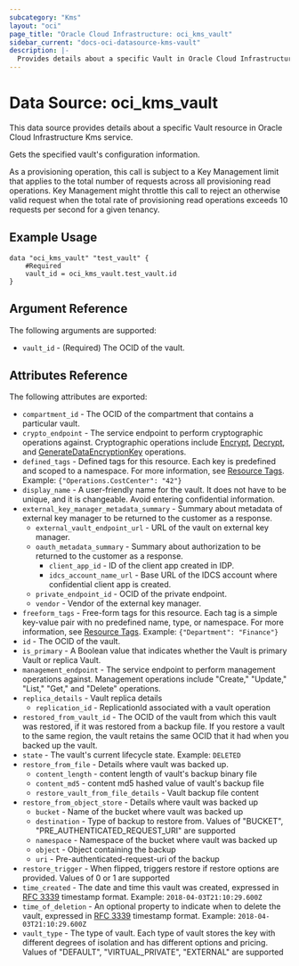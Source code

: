 ```yaml
---
subcategory: "Kms"
layout: "oci"
page_title: "Oracle Cloud Infrastructure: oci_kms_vault"
sidebar_current: "docs-oci-datasource-kms-vault"
description: |-
  Provides details about a specific Vault in Oracle Cloud Infrastructure Kms service
---
```


# Data Source: oci_kms_vault
This data source provides details about a specific Vault resource in Oracle Cloud Infrastructure Kms service.

Gets the specified vault's configuration information.

As a provisioning operation, this call is subject to a Key Management limit that applies to
the total number of requests across all provisioning read operations. Key Management might
throttle this call to reject an otherwise valid request when the total rate of provisioning
read operations exceeds 10 requests per second for a given tenancy.


## Example Usage

```hcl
data "oci_kms_vault" "test_vault" {
	#Required
	vault_id = oci_kms_vault.test_vault.id
}
```

## Argument Reference

The following arguments are supported:

* `vault_id` - (Required) The OCID of the vault.


## Attributes Reference

The following attributes are exported:

* `compartment_id` - The OCID of the compartment that contains a particular vault.
* `crypto_endpoint` - The service endpoint to perform cryptographic operations against. Cryptographic operations include [Encrypt](https://docs.cloud.oracle.com/iaas/api/#/en/key/latest/EncryptedData/Encrypt), [Decrypt](https://docs.cloud.oracle.com/iaas/api/#/en/key/latest/DecryptedData/Decrypt), and [GenerateDataEncryptionKey](https://docs.cloud.oracle.com/iaas/api/#/en/key/latest/GeneratedKey/GenerateDataEncryptionKey) operations. 
* `defined_tags` - Defined tags for this resource. Each key is predefined and scoped to a namespace. For more information, see [Resource Tags](https://docs.cloud.oracle.com/iaas/Content/General/Concepts/resourcetags.htm). Example: `{"Operations.CostCenter": "42"}` 
* `display_name` - A user-friendly name for the vault. It does not have to be unique, and it is changeable. Avoid entering confidential information. 
* `external_key_manager_metadata_summary` - Summary about metadata of external key manager to be returned to the customer as a response.
	* `external_vault_endpoint_url` - URL of the vault on external key manager.
	* `oauth_metadata_summary` - Summary about authorization to be returned to the customer as a response.
		* `client_app_id` - ID of the client app created in IDP.
		* `idcs_account_name_url` - Base URL of the IDCS account where confidential client app is created.
	* `private_endpoint_id` - OCID of the private endpoint.
	* `vendor` - Vendor of the external key manager.
* `freeform_tags` - Free-form tags for this resource. Each tag is a simple key-value pair with no predefined name, type, or namespace. For more information, see [Resource Tags](https://docs.cloud.oracle.com/iaas/Content/General/Concepts/resourcetags.htm). Example: `{"Department": "Finance"}` 
* `id` - The OCID of the vault.
* `is_primary` - A Boolean value that indicates whether the Vault is primary Vault or replica Vault.
* `management_endpoint` - The service endpoint to perform management operations against. Management operations include "Create," "Update," "List," "Get," and "Delete" operations. 
* `replica_details` - Vault replica details 
	* `replication_id` - ReplicationId associated with a vault operation 
* `restored_from_vault_id` - The OCID of the vault from which this vault was restored, if it was restored from a backup file. If you restore a vault to the same region, the vault retains the same OCID that it had when you backed up the vault. 
* `state` - The vault's current lifecycle state.  Example: `DELETED` 
* `restore_from_file` - Details where vault was backed up.
    * `content_length` - content length of vault's backup binary file
    * `content_md5` - content md5 hashed value of vault's backup file
    * `restore_vault_from_file_details` - Vault backup file content
* `restore_from_object_store` - Details where vault was backed up
    * `bucket` - Name of the bucket where vault was backed up
    * `destination` - Type of backup to restore from. Values of "BUCKET", "PRE_AUTHENTICATED_REQUEST_URI" are supported
    * `namespace` - Namespace of the bucket where vault was backed up
    * `object` - Object containing the backup
    * `uri` - Pre-authenticated-request-uri of the backup
* `restore_trigger` - When flipped, triggers restore if restore options are provided. Values of 0 or 1 are supported
* `time_created` - The date and time this vault was created, expressed in [RFC 3339](https://tools.ietf.org/html/rfc3339) timestamp format.  Example: `2018-04-03T21:10:29.600Z` 
* `time_of_deletion` - An optional property to indicate when to delete the vault, expressed in [RFC 3339](https://tools.ietf.org/html/rfc3339) timestamp format. Example: `2018-04-03T21:10:29.600Z` 
* `vault_type` - The type of vault. Each type of vault stores the key with different degrees of isolation and has different options and pricing. Values of "DEFAULT", "VIRTUAL_PRIVATE", "EXTERNAL" are supported


